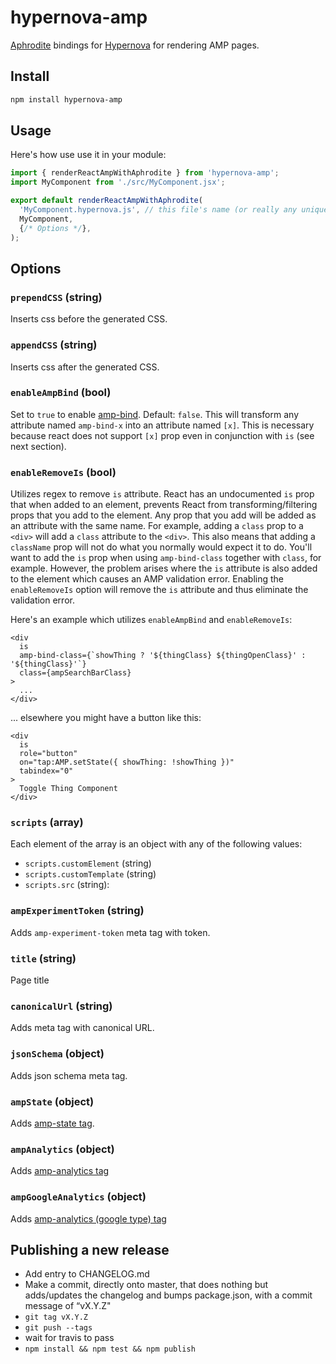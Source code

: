 # hypernova-amp

[Aphrodite](https://github.com/Khan/aphrodite) bindings for [Hypernova](https://github.com/airbnb/hypernova)
for rendering AMP pages.

## Install

```sh
npm install hypernova-amp
```

## Usage

Here's how use use it in your module:

```js
import { renderReactAmpWithAphrodite } from 'hypernova-amp';
import MyComponent from './src/MyComponent.jsx';

export default renderReactAmpWithAphrodite(
  'MyComponent.hypernova.js', // this file's name (or really any unique name)
  MyComponent,
  {/* Options */},
);
```


## Options

### `prependCSS` (string)
Inserts css before the generated CSS.

### `appendCSS` (string)
Inserts css after the generated CSS.

### `enableAmpBind` (bool)
Set to `true` to enable [amp-bind](https://www.ampproject.org/docs/reference/components/amp-bind).
Default: `false`.
This will transform any attribute named `amp-bind-x` into an attribute named `[x]`. This is necessary
because react does not support `[x]` prop even in conjunction with `is` (see next section).

### `enableRemoveIs` (bool)
Utilizes regex to remove `is` attribute. React has an undocumented `is` prop that when added to an element,
prevents React from transforming/filtering props that you add to the element. Any prop that you
add will be added as an attribute with the same name. For example, adding a `class` 
prop to a `<div>` will add a `class` attribute to the `<div>`. This also means that adding a 
`className` prop will not do what you normally would expect it to do. You'll want to add the `is`
prop when using `amp-bind-class` together with `class`, for example. However, the problem arises
where the `is` attribute is also added to the element which causes an AMP validation error. Enabling
the `enableRemoveIs` option will remove the `is` attribute and thus eliminate the validation error.

Here's an example which utilizes `enableAmpBind` and `enableRemoveIs`:

```
<div
  is
  amp-bind-class={`showThing ? '${thingClass} ${thingOpenClass}' : '${thingClass}'`}
  class={ampSearchBarClass}
>
  ...
</div>
```

... elsewhere you might have a button like this:

```
<div
  is
  role="button"
  on="tap:AMP.setState({ showThing: !showThing })"
  tabindex="0"
>
  Toggle Thing Component
</div>
 ```

### `scripts` (array)
Each element of the array is an object with any of the following values:
- `scripts.customElement` (string)
- `scripts.customTemplate` (string)
- `scripts.src` (string): 

### `ampExperimentToken` (string)
Adds `amp-experiment-token` meta tag with token.

### `title` (string)
Page title

### `canonicalUrl` (string)
Adds meta tag with canonical URL.

### `jsonSchema` (object)
Adds json schema meta tag.

### `ampState` (object)
Adds [amp-state tag](https://www.ampproject.org/docs/reference/components/amp-bind#initializing-state-with-amp-state).

### `ampAnalytics` (object)
Adds [amp-analytics tag](https://developers.google.com/analytics/devguides/collection/amp-analytics/)

### `ampGoogleAnalytics` (object)
Adds [amp-analytics (google type) tag](https://developers.google.com/analytics/devguides/collection/amp-analytics/)


## Publishing a new release

- Add entry to CHANGELOG.md
- Make a commit, directly onto master, that does nothing but adds/updates the changelog and bumps package.json, with a commit message of “vX.Y.Z"
- `git tag vX.Y.Z`
- `git push --tags`
- wait for travis to pass
- `npm install && npm test && npm publish`

